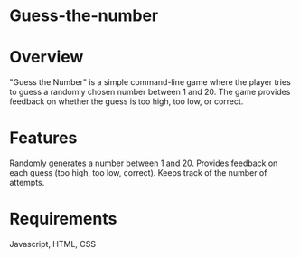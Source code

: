 # Guess-the-number
# Overview
"Guess the Number" is a simple command-line game where the player tries to guess a randomly chosen number between 1 and 20. The game provides feedback on whether the guess is too high, too low, or correct.

# Features
Randomly generates a number between 1 and 20.
Provides feedback on each guess (too high, too low, correct).
Keeps track of the number of attempts.
# Requirements
Javascript, HTML, CSS
